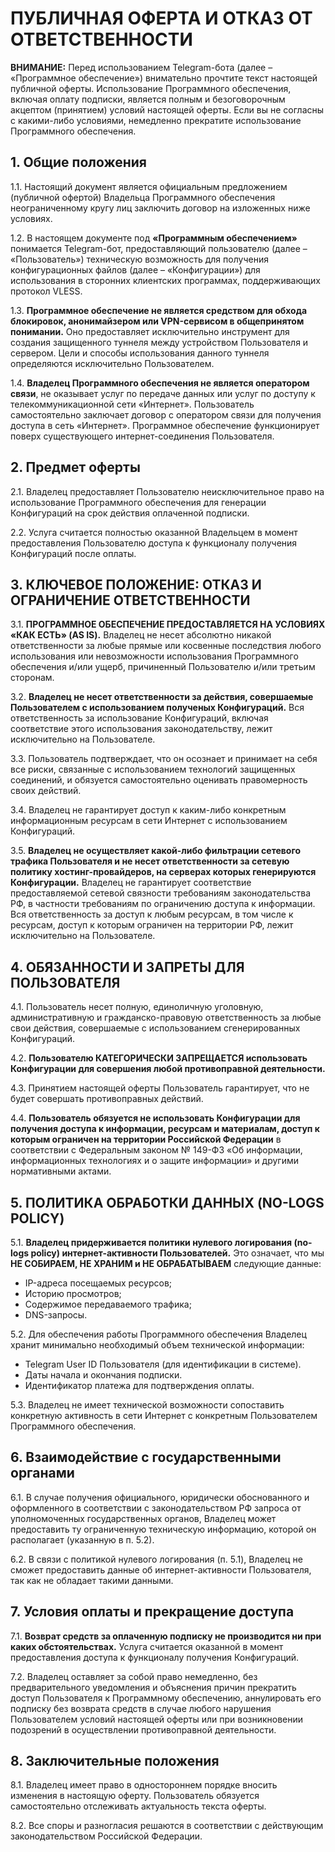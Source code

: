 # ПУБЛИЧНАЯ ОФЕРТА И ОТКАЗ ОТ ОТВЕТСТВЕННОСТИ

**ВНИМАНИЕ:** Перед использованием Telegram-бота (далее – «Программное обеспечение») внимательно прочтите текст настоящей публичной оферты. Использование Программного обеспечения, включая оплату подписки, является полным и безоговорочным акцептом (принятием) условий настоящей оферты. Если вы не согласны с какими-либо условиями, немедленно прекратите использование Программного обеспечения.

## 1. Общие положения

1.1. Настоящий документ является официальным предложением (публичной офертой) Владельца Программного обеспечения неограниченному кругу лиц заключить договор на изложенных ниже условиях.

1.2. В настоящем документе под **«Программным обеспечением»** понимается Telegram-бот, предоставляющий пользователю (далее – «Пользователь») техническую возможность для получения конфигурационных файлов (далее – «Конфигурации») для использования в сторонних клиентских программах, поддерживающих протокол VLESS.

1.3. **Программное обеспечение не является средством для обхода блокировок, анонимайзером или VPN-сервисом в общепринятом понимании.** Оно предоставляет исключительно инструмент для создания защищенного туннеля между устройством Пользователя и сервером. Цели и способы использования данного туннеля определяются исключительно Пользователем.

1.4. **Владелец Программного обеспечения не является оператором связи**, не оказывает услуг по передаче данных или услуг по доступу к телекоммуникационной сети «Интернет». Пользователь самостоятельно заключает договор с оператором связи для получения доступа в сеть «Интернет». Программное обеспечение функционирует поверх существующего интернет-соединения Пользователя.

## 2. Предмет оферты

2.1. Владелец предоставляет Пользователю неисключительное право на использование Программного обеспечения для генерации Конфигураций на срок действия оплаченной подписки.

2.2. Услуга считается полностью оказанной Владельцем в момент предоставления Пользователю доступа к функционалу получения Конфигураций после оплаты.

## 3. КЛЮЧЕВОЕ ПОЛОЖЕНИЕ: ОТКАЗ И ОГРАНИЧЕНИЕ ОТВЕТСТВЕННОСТИ

3.1. **ПРОГРАММНОЕ ОБЕСПЕЧЕНИЕ ПРЕДОСТАВЛЯЕТСЯ НА УСЛОВИЯХ «КАК ЕСТЬ» (AS IS).** Владелец не несет абсолютно никакой ответственности за любые прямые или косвенные последствия любого использования или невозможности использования Программного обеспечения и/или ущерб, причиненный Пользователю и/или третьим сторонам.

3.2. **Владелец не несет ответственности за действия, совершаемые Пользователем с использованием полученых Конфигураций.** Вся ответственность за использование Конфигураций, включая соответствие этого использования законодательству, лежит исключительно на Пользователе.

3.3. Пользователь подтверждает, что он осознает и принимает на себя все риски, связанные с использованием технологий защищенных соединений, и обязуется самостоятельно оценивать правомерность своих действий.

3.4. Владелец не гарантирует доступ к каким-либо конкретным информационным ресурсам в сети Интернет с использованием Конфигураций.

3.5. **Владелец не осуществляет какой-либо фильтрации сетевого трафика Пользователя и не несет ответственности за сетевую политику хостинг-провайдеров, на серверах которых генерируются Конфигурации.** Владелец не гарантирует соответствие предоставляемой сетевой связности требованиям законодательства РФ, в частности требованиям по ограничению доступа к информации. Вся ответственность за доступ к любым ресурсам, в том числе к ресурсам, доступ к которым ограничен на территории РФ, лежит исключительно на Пользователе.

## 4. ОБЯЗАННОСТИ И ЗАПРЕТЫ ДЛЯ ПОЛЬЗОВАТЕЛЯ

4.1. Пользователь несет полную, единоличную уголовную, административную и гражданско-правовую ответственность за любые свои действия, совершаемые с использованием сгенерированных Конфигураций.

4.2. **Пользователю КАТЕГОРИЧЕСКИ ЗАПРЕЩАЕТСЯ использовать Конфигурации для совершения любой противоправной деятельности.**

4.3. Принятием настоящей оферты Пользователь гарантирует, что не будет совершать противоправных действий.

4.4. **Пользователь обязуется не использовать Конфигурации для получения доступа к информации, ресурсам и материалам, доступ к которым ограничен на территории Российской Федерации** в соответствии с Федеральным законом № 149-ФЗ «Об информации, информационных технологиях и о защите информации» и другими нормативными актами.

## 5. ПОЛИТИКА ОБРАБОТКИ ДАННЫХ (NO-LOGS POLICY)

5.1. **Владелец придерживается политики нулевого логирования (no-logs policy) интернет-активности Пользователей.** Это означает, что мы **НЕ СОБИРАЕМ, НЕ ХРАНИМ и НЕ ОБРАБАТЫВАЕМ** следующие данные:
*   IP-адреса посещаемых ресурсов;
*   Историю просмотров;
*   Содержимое передаваемого трафика;
*   DNS-запросы.

5.2. Для обеспечения работы Программного обеспечения Владелец хранит минимально необходимый объем технической информации:
*   Telegram User ID Пользователя (для идентификации в системе).
*   Даты начала и окончания подписки.
*   Идентификатор платежа для подтверждения оплаты.

5.3. Владелец не имеет технической возможности сопоставить конкретную активность в сети Интернет с конкретным Пользователем Программного обеспечения.

## 6. Взаимодействие с государственными органами

6.1. В случае получения официального, юридически обоснованного и оформленного в соответствии с законодательством РФ запроса от уполномоченных государственных органов, Владелец может предоставить ту ограниченную техническую информацию, которой он располагает (указанную в п. 5.2).

6.2. В связи с политикой нулевого логирования (п. 5.1), Владелец не сможет предоставить данные об интернет-активности Пользователя, так как не обладает такими данными.

## 7. Условия оплаты и прекращение доступа

7.1. **Возврат средств за оплаченную подписку не производится ни при каких обстоятельствах.** Услуга считается оказанной в момент предоставления доступа к функционалу получения Конфигураций.

7.2. Владелец оставляет за собой право немедленно, без предварительного уведомления и объяснения причин прекратить доступ Пользователя к Программному обеспечению, аннулировать его подписку без возврата средств в случае любого нарушения Пользователем условий настоящей оферты или при возникновении подозрений в осуществлении противоправной деятельности.

## 8. Заключительные положения

8.1. Владелец имеет право в одностороннем порядке вносить изменения в настоящую оферту. Пользователь обязуется самостоятельно отслеживать актуальность текста оферты.

8.2. Все споры и разногласия решаются в соответствии с действующим законодательством Российской Федерации.
